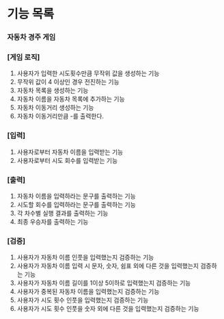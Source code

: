 # 기능 목록
### 자동차 경주 게임 

### [게임 로직]
1. 사용자가 입력한 시도횟수만큼 무작위 값을 생성하는 기능
2. 무작위 값이 4 이상인 경우 전진하는 기능
3. 자동차 목록을 생성하는 기능
4. 자동차 이름을 자동차 목록에 추가하는 기능
5. 자동차 이동거리 생성하는 기능
6. 자동차 이동거리만큼 -를 출력한다.

### [입력]
1. 사용자로부터 자동차 이름을 입력받는 기능
2. 사용자로부터 시도 회수를 입력받는 기능 

### [출력]
1. 자동차 이름을 입력하라는 문구를 출력하는 기능
2. 시도할 회수를 입력하라는 문구를 출력하는 기능
3. 각 차수별 실행 결과를 출력하는 기능 
4. 최종 우승자를 출력하는 기능

### [검증]
1. 사용자가 자동차 이름 인풋을 입력했는지 검증하는 기능
2. 사용자가 자동차 이름 입력 시 문자, 숫자, 쉼표 외에 다른 것을 입력했는지 검증하는 기능 
3. 사용자가 자동차 이름 길이를 1이상 5이하로 입력했는지 검증하는 기능
4. 사용자가 중복된 자동차 이름을 입력했는지 검증하는 기능
5. 사용자가 시도 횟수 인풋을 입력했는지 검증하는 기능
6. 사용자가 시도 횟수 인풋을 숫자 외에 다른 것을 입력했는지 검증하는 기능 

